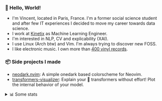### 👋 Hello, World!

- I'm Vincent, located in Paris, France. I'm a former social science student and after few IT experiences I decided to move my career towards data science.
- I work at <a href="https://www.kinetix.tech/">Kinetix<a/> as Machine Learning Engineer.
- I'm interested in NLP, CV and explicability (XAI).
- I use Linux (Arch btw) and Vim. I'm always trying to discover new FOSS.
- I like electronic music. I own more than <a href="https://www.discogs.com/user/Voigt_Kampff/collection">400 vinyl records<a/>.

### 📦 Side projects I made
  
- [neodark.nvim](https://github.com/VDuchauffour/neodark.nvim): A simple onedark based colorscheme for Neovim.
- [transformers-visualizer](https://github.com/VDuchauffour/transformers-visualizer): Explain your 🤗 transformers without effort! Plot the internal behavior of your model. 

<details><summary>📊 Some stats</summary>  
  
<p align="center">
  <img alt="VDuchauffour's github stats" src="https://github-readme-stats.vercel.app/api?username=VDuchauffour&count_private=true&include_all_commits=true&show_icons=true&theme=react"/>
  <br />
  <img alt="VDuchauffour's streak stats" src="https://streak-stats.demolab.com?user=VDuchauffour&theme=react"/>
  <br />
  <img alt="VDuchauffour's language stats" src="https://github-readme-stats.vercel.app/api/top-langs/?username=VDuchauffour&count_private=true&include_all_commits=true&show_icons=true&layout=compact&theme=react"/>
  <!--   <br />
  <img alt="VDuchauffour's Wakatime stats" src="https://github-readme-stats.vercel.app/api/wakatime?username=VDuchauffour&theme=react"/> -->
</p>

#### 🧭 Wakatime stats
<!--START_SECTION:waka-->
![Code Time](http://img.shields.io/badge/Code%20Time-502%20hrs%2011%20mins-blue)

![Lines of code](https://img.shields.io/badge/From%20Hello%20World%20I%27ve%20Written-105.1%20thousand%20lines%20of%20code-blue)

**🐱 My GitHub Data** 

> 📦 18.1 kB Used in GitHub's Storage 
 > 
> 🏆 976 Contributions in the Year 2023
 > 
> 🚫 Not Opted to Hire
 > 
> 📜 6 Public Repositories 
 > 
> 🔑 2 Private Repositories 
 > 
**I'm an Early 🐤** 

```text
🌞 Morning                65 commits          █░░░░░░░░░░░░░░░░░░░░░░░░   04.87 % 
🌆 Daytime                807 commits         ███████████████░░░░░░░░░░   60.40 % 
🌃 Evening                377 commits         ███████░░░░░░░░░░░░░░░░░░   28.22 % 
🌙 Night                  87 commits          ██░░░░░░░░░░░░░░░░░░░░░░░   06.51 % 
```
📅 **I'm Most Productive on Monday** 

```text
Monday                   353 commits         ███████░░░░░░░░░░░░░░░░░░   26.42 % 
Tuesday                  153 commits         ███░░░░░░░░░░░░░░░░░░░░░░   11.45 % 
Wednesday                201 commits         ████░░░░░░░░░░░░░░░░░░░░░   15.04 % 
Thursday                 301 commits         ██████░░░░░░░░░░░░░░░░░░░   22.53 % 
Friday                   246 commits         █████░░░░░░░░░░░░░░░░░░░░   18.41 % 
Saturday                 24 commits          ░░░░░░░░░░░░░░░░░░░░░░░░░   01.80 % 
Sunday                   58 commits          █░░░░░░░░░░░░░░░░░░░░░░░░   04.34 % 
```


📊 **This Week I Spent My Time On** 

```text
💬 Programming Languages: 
Python                   25 hrs 45 mins      ████████████████░░░░░░░░░   64.98 % 
YAML                     6 hrs 14 mins       ████░░░░░░░░░░░░░░░░░░░░░   15.76 % 
TOML                     2 hrs 42 mins       ██░░░░░░░░░░░░░░░░░░░░░░░   06.82 % 
Bash                     1 hr 52 mins        █░░░░░░░░░░░░░░░░░░░░░░░░   04.75 % 
Markdown                 1 hr 8 mins         █░░░░░░░░░░░░░░░░░░░░░░░░   02.87 % 
```


 Last Updated on 16/03/2023 00:41:04 UTC
<!--END_SECTION:waka-->
</details>

